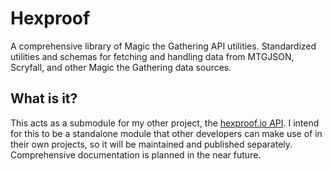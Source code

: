 # Hexproof
A comprehensive library of Magic the Gathering API utilities. Standardized utilities and schemas for fetching and 
handling data from MTGJSON, Scryfall, and other Magic the Gathering data sources.

## What is it?
This acts as a submodule for my other project, the [hexproof.io API](https://github.com/Investigamer/hexproof.io).
I intend for this to be a standalone module that other developers can make use of in their own projects, so it will 
be maintained and published separately. Comprehensive documentation is planned in the near future.
